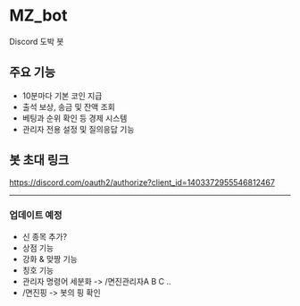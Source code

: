 # MZ_bot

Discord 도박 봇

## 주요 기능
- 10분마다 기본 코인 지급
- 출석 보상, 송금 및 잔액 조회
- 베팅과 순위 확인 등 경제 시스템
- 관리자 전용 설정 및 질의응답 기능

## 봇 초대 링크
https://discord.com/oauth2/authorize?client_id=1403372955546812467

---

### 업데이트 예정
- 신 종목 추가?
- 상점 기능
- 강화 & 맞짱 기능
- 칭호 기능
- 관리자 명령어 세분화 -> /면진관리자A B C ..
- /면진핑 -> 봇의 핑 확인
